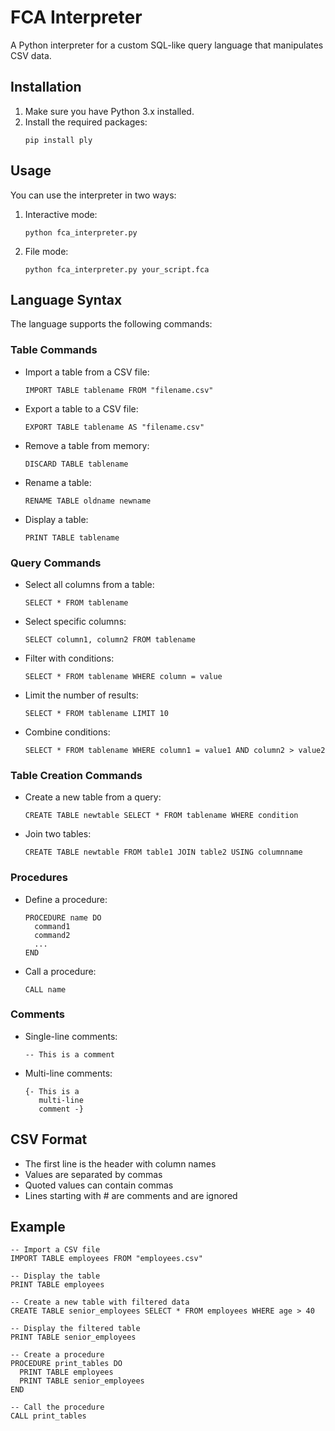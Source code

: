 # FCA Interpreter

A Python interpreter for a custom SQL-like query language that manipulates CSV data.

## Installation

1. Make sure you have Python 3.x installed.
2. Install the required packages:
   ```
   pip install ply
   ```

## Usage

You can use the interpreter in two ways:

1. Interactive mode:
   ```
   python fca_interpreter.py
   ```

2. File mode:
   ```
   python fca_interpreter.py your_script.fca
   ```

## Language Syntax

The language supports the following commands:

### Table Commands

- Import a table from a CSV file:
  ```
  IMPORT TABLE tablename FROM "filename.csv"
  ```

- Export a table to a CSV file:
  ```
  EXPORT TABLE tablename AS "filename.csv"
  ```

- Remove a table from memory:
  ```
  DISCARD TABLE tablename
  ```

- Rename a table:
  ```
  RENAME TABLE oldname newname
  ```

- Display a table:
  ```
  PRINT TABLE tablename
  ```

### Query Commands

- Select all columns from a table:
  ```
  SELECT * FROM tablename
  ```

- Select specific columns:
  ```
  SELECT column1, column2 FROM tablename
  ```

- Filter with conditions:
  ```
  SELECT * FROM tablename WHERE column = value
  ```

- Limit the number of results:
  ```
  SELECT * FROM tablename LIMIT 10
  ```

- Combine conditions:
  ```
  SELECT * FROM tablename WHERE column1 = value1 AND column2 > value2
  ```

### Table Creation Commands

- Create a new table from a query:
  ```
  CREATE TABLE newtable SELECT * FROM tablename WHERE condition
  ```

- Join two tables:
  ```
  CREATE TABLE newtable FROM table1 JOIN table2 USING columnname
  ```

### Procedures

- Define a procedure:
  ```
  PROCEDURE name DO
    command1
    command2
    ...
  END
  ```

- Call a procedure:
  ```
  CALL name
  ```

### Comments

- Single-line comments:
  ```
  -- This is a comment
  ```

- Multi-line comments:
  ```
  {- This is a
     multi-line
     comment -}
  ```

## CSV Format

- The first line is the header with column names
- Values are separated by commas
- Quoted values can contain commas
- Lines starting with # are comments and are ignored

## Example

```
-- Import a CSV file
IMPORT TABLE employees FROM "employees.csv"

-- Display the table
PRINT TABLE employees

-- Create a new table with filtered data
CREATE TABLE senior_employees SELECT * FROM employees WHERE age > 40

-- Display the filtered table
PRINT TABLE senior_employees

-- Create a procedure
PROCEDURE print_tables DO
  PRINT TABLE employees
  PRINT TABLE senior_employees
END

-- Call the procedure
CALL print_tables 